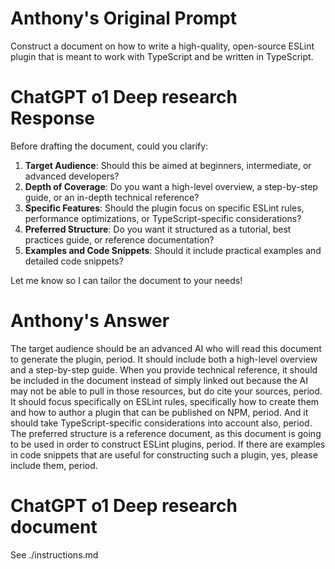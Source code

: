 # Anthony's Original Prompt

Construct a document on how to write a high-quality, open-source ESLint plugin that is meant to work with TypeScript and be written in TypeScript.

# ChatGPT o1 Deep research Response

Before drafting the document, could you clarify:

1. **Target Audience**: Should this be aimed at beginners, intermediate, or advanced developers?
2. **Depth of Coverage**: Do you want a high-level overview, a step-by-step guide, or an in-depth technical reference?
3. **Specific Features**: Should the plugin focus on specific ESLint rules, performance optimizations, or TypeScript-specific considerations?
4. **Preferred Structure**: Do you want it structured as a tutorial, best practices guide, or reference documentation?
5. **Examples and Code Snippets**: Should it include practical examples and detailed code snippets?

Let me know so I can tailor the document to your needs!

# Anthony's Answer

The target audience should be an advanced AI who will read this document to generate the plugin, period. It should include both a high-level overview and a step-by-step guide. When you provide technical reference, it should be included in the document instead of simply linked out because the AI may not be able to pull in those resources, but do cite your sources, period. It should focus specifically on ESLint rules, specifically how to create them and how to author a plugin that can be published on NPM, period. And it should take TypeScript-specific considerations into account also, period. The preferred structure is a reference document, as this document is going to be used in order to construct ESLint plugins, period. If there are examples in code snippets that are useful for constructing such a plugin, yes, please include them, period.

# ChatGPT o1 Deep research document

See ./instructions.md
